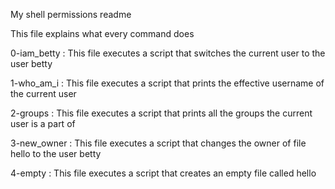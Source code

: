 My shell permissions readme

This file explains what every command does

0-iam_betty :
This file executes a script that switches the current user to the user betty

1-who_am_i :
This file executes a script that prints the effective username of the current user

2-groups :
This file executes a script that prints all the groups the current user is a part of

3-new_owner :
This file executes a script that changes the owner of file hello to the user betty

4-empty :
This file executes a script that creates an empty file called hello